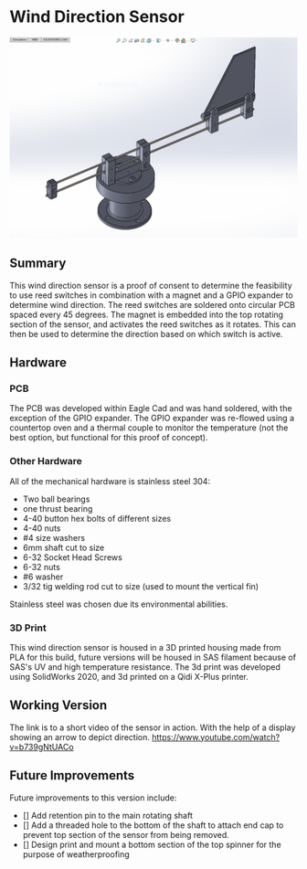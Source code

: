 # Wind Direction Sensor
![3D Printed Wind Direction Sensor](https://github.com/Electronic-Emily/WeatherMonitoringSensors/blob/main/docs/Wind_Sensor/pictures/WindDirection_SensorV2_main_angle_zoomed_in.PNG)

## Summary
This wind direction sensor is a proof of consent to determine the feasibility 
to use reed switches in combination with a magnet and a GPIO expander to determine wind direction.
The reed switches are soldered onto circular PCB spaced every 45 degrees. The magnet is embedded into 
the top rotating section of the sensor, and activates the reed switches as it rotates. This can then be 
used to determine the direction based on which switch is active. 

## Hardware
### PCB
The PCB was developed within Eagle Cad and was hand soldered, with the exception of the GPIO expander. 
The GPIO expander was re-flowed using a countertop oven and a thermal couple to monitor the temperature 
(not the best option, but functional for this proof of concept).

### Other Hardware
All of the mechanical hardware is stainless steel 304:
- Two ball bearings
- one thrust bearing
- 4-40 button hex bolts of different sizes
- 4-40 nuts
- #4 size washers
- 6mm shaft cut to size
- 6-32 Socket Head Screws
- 6-32 nuts
- #6 washer
- 3/32 tig welding rod cut to size (used to mount the vertical fin)

Stainless steel was chosen due its environmental abilities.  


### 3D Print
This wind direction sensor is housed in a 3D printed housing made from PLA for this build, future 
versions will be housed in SAS filament because of SAS's UV and high temperature resistance. The 3d print was 
developed using SolidWorks 2020, and 3d printed on a Qidi X-Plus printer.


## Working Version
The link is to a short video of the sensor in action. With the help of a display showing an arrow to depict direction.
https://www.youtube.com/watch?v=b739gNtUACo


## Future Improvements
Future improvements to this version include:
- [] Add retention pin to the main rotating shaft
- [] Add a threaded hole to the bottom of the shaft to attach end cap to prevent top section of the sensor from being removed.
- [] Design print and mount a bottom section of the top spinner for the purpose of weatherproofing
